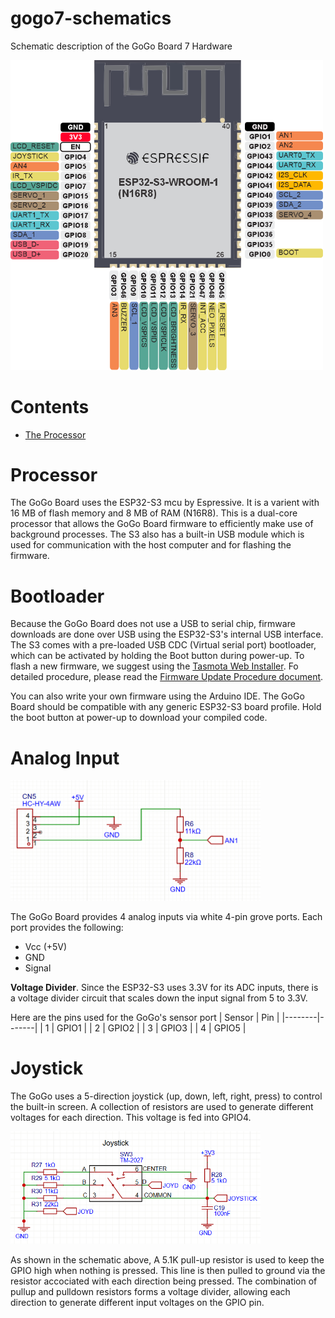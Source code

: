 # gogo7-schematics
Schematic description of the GoGo Board 7 Hardware

<img src="images/ESP32-S3%20GoGo7%20Pinout.png" width="500">

# Contents

- [The Processor](#Processor)





# Processor

The GoGo Board uses the ESP32-S3 mcu by Espressive. It is a varient with 16 MB of flash memory and 8 MB of RAM (N16R8). This is a dual-core processor that allows the GoGo Board firmware to efficiently make use of background processes. The S3 also has a built-in USB module which is used for communication with the host computer and for flashing the firmware. 

# Bootloader

Because the GoGo Board does not use a USB to serial chip, firmware downloads are done over USB using the ESP32-S3's internal USB interface. The S3 comes with a pre-loaded USB CDC (Virtual serial port) bootloader, which can be activated by holding the Boot button during power-up. To flash a new firmware, we suggest using the [Tasmota Web Installer](https://tasmota.github.io/install/). Fo detailed procedure, please read the [Firmware Update Procedure document](https://docs.google.com/document/d/1wkHplLRawxpCvvXY5K_7zhaUBPVLWB5iVyL8zbxunkI/edit?tab=t.0#heading=h.g8lrajqe9t70). 

You can also write your own firmware using the Arduino IDE. The GoGo Board should be compatible with any generic ESP32-S3 board profile. Hold the boot button at power-up to download your compiled code.  

# Analog Input

<img src="images/analog_input.png" width="400">

The GoGo Board provides 4 analog inputs via white 4-pin grove ports. Each port provides the following:
- Vcc (+5V)
- GND
- Signal

**Voltage Divider**. Since the ESP32-S3 uses 3.3V for its ADC inputs, there is a voltage divider circuit that scales down the input signal from 5 to 3.3V.  

Here are the pins used for the GoGo's sensor port
| Sensor | Pin   |
|--------|-------|
| 1      | GPIO1 |
| 2      | GPIO2 |
| 3      | GPIO3 |
| 4      | GPIO5 |

# Joystick

The GoGo uses a 5-direction joystick (up, down, left, right, press) to control the built-in screen. A collection of resistors are used to generate different voltages for each direction. This voltage is fed into GPIO4. 

<img src="images/joystick.png" width="400">

As shown in the schematic above, A 5.1K pull-up resistor is used to keep the GPIO high when nothing is pressed. This line is then pulled to ground via the resistor accociated with each direction being pressed. The combination of pullup and pulldown resistors forms a voltage divider, allowing each direction to generate different input voltages on the GPIO pin. 
 

